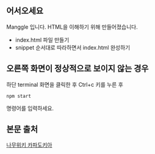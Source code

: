 ## 어서오세요
Manggle 입니다.
HTML을 이해하기 위해 만들어졌습니다.

- index.html 파일 만들기
- snippet 순서대로 따라하면서 index.html 완성하기

## 오른쪽 화면이 정상적으로 보이지 않는 경우
하단 terminal 화면을 클릭한 후 Ctrl+c 키를 누른 후 
```
npm start
```
명령어를 입력하세요.

## 본문 출처
[나무위키 카파도키아](https://namu.wiki/w/%EC%B9%B4%ED%8C%8C%EB%8F%84%ED%82%A4%EC%95%84)